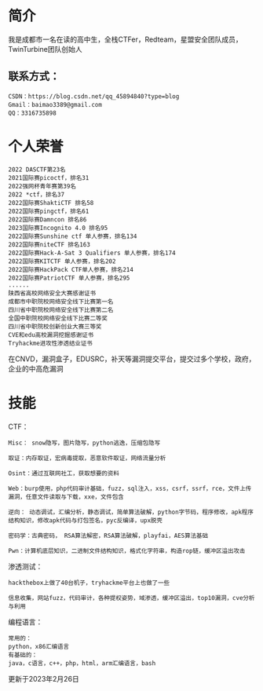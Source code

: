 # 简介
我是成都市一名在读的高中生，全栈CTFer，Redteam，星盟安全团队成员，TwinTurbine团队创始人
## 联系方式：
```
CSDN：https://blog.csdn.net/qq_45894840?type=blog
Gmail：baimao3389@gmail.com
QQ：3316735898
```
# 个人荣誉
```
2022 DASCTF第23名
2021国际赛picoctf，排名31
2022强网杯青年赛第39名
2022 *ctf，排名37
2022国际赛ShaktiCTF 排名58
2022国际赛pingctf，排名61
2022国际赛Damncon 排名86
2023国际赛Incognito 4.0 排名95
2022国际赛Sunshine ctf 单人参赛，排名134
2022国际赛niteCTF 排名163
2022国际赛Hack-A-Sat 3 Qualifiers 单人参赛，排名174
2022国际赛KITCTF 单人参赛，排名202
2022国际赛HackPack CTF单人参赛，排名214
2022国际赛PatriotCTF 单人参赛，排名295
......
陕西省高校网络安全大赛感谢证书
成都市中职院校网络安全线下比赛第一名
四川省中职院校网络安全线下比赛第二名
全国中职院校网络安全线下比赛二等奖
四川省中职院校创新创业大赛三等奖
CVE和edu高校漏洞挖掘感谢证书
Tryhackme进攻性渗透结业证书
```
在CNVD，漏洞盒子，EDUSRC，补天等漏洞提交平台，提交过多个学校，政府，企业的中高危漏洞
# 技能
CTF：
```
Misc： snow隐写，图片隐写，python逃逸，压缩包隐写

取证：内存取证，宏病毒提取，恶意软件取证，网络流量分析

Osint：通过互联网社工，获取想要的资料

Web：burp使用，php代码审计基础，fuzz，sql注入，xss，csrf，ssrf，rce，文件上传漏洞，任意文件读取与下载，xxe，文件包含

逆向： 动态调试，汇编分析，静态调试，简单算法破解，python字节码，程序修改，apk程序结构知识，修改apk代码与打包签名，pyc反编译，upx脱壳

密码学：古典密码， RSA算法解密，RSA算法破解，playfai，AES算法基础

Pwn：计算机底层知识，二进制文件结构知识，格式化字符串，构造rop链，缓冲区溢出攻击
```
渗透测试：
```
hackthebox上做了40台机子，tryhackme平台上也做了一些

信息收集，网站fuzz，代码审计，各种提权姿势，域渗透，缓冲区溢出，top10漏洞，cve分析与利用
```
编程语言：
```
常用的：
python，x86汇编语言
有基础的：
java，c语言，c++，php，html，arm汇编语言，bash
```
更新于2023年2月26日
